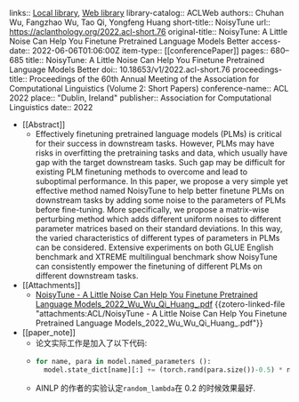 links:: [Local library](zotero://select/library/items/L8TF3IHB), [Web library](https://www.zotero.org/users/9034808/items/L8TF3IHB)
library-catalog:: ACLWeb
authors:: Chuhan Wu, Fangzhao Wu, Tao Qi, Yongfeng Huang
short-title:: NoisyTune
url:: https://aclanthology.org/2022.acl-short.76
original-title:: NoisyTune: A Little Noise Can Help You Finetune Pretrained Language Models Better
access-date:: 2022-06-06T01:06:00Z
item-type:: [[conferencePaper]]
pages:: 680–685
title:: NoisyTune: A Little Noise Can Help You Finetune Pretrained Language Models Better
doi:: 10.18653/v1/2022.acl-short.76
proceedings-title:: Proceedings of the 60th Annual Meeting of the Association for Computational Linguistics (Volume 2: Short Papers)
conference-name:: ACL 2022
place:: "Dublin, Ireland"
publisher:: Association for Computational Linguistics
date:: 2022

- [[Abstract]]
	- Effectively finetuning pretrained language models (PLMs) is critical for their success in downstream tasks. However, PLMs may have risks in overfitting the pretraining tasks and data, which usually have gap with the target downstream tasks. Such gap may be difficult for existing PLM finetuning methods to overcome and lead to suboptimal performance. In this paper, we propose a very simple yet effective method named NoisyTune to help better finetune PLMs on downstream tasks by adding some noise to the parameters of PLMs before fine-tuning. More specifically, we propose a matrix-wise perturbing method which adds different uniform noises to different parameter matrices based on their standard deviations. In this way, the varied characteristics of different types of parameters in PLMs can be considered. Extensive experiments on both GLUE English benchmark and XTREME multilingual benchmark show NoisyTune can consistently empower the finetuning of different PLMs on different downstream tasks.
- [[Attachments]]
	- [NoisyTune - A Little Noise Can Help You Finetune Pretrained Language Models_2022_Wu_Wu_Qi_Huang_.pdf](zotero://select/library/items/VDFXKATG) {{zotero-linked-file "attachments:ACL/NoisyTune - A Little Noise Can Help You Finetune Pretrained Language Models_2022_Wu_Wu_Qi_Huang_.pdf"}}
- [[paper_note]]
	- 论文实际工作是加入了以下代码:
	- ```python
	  for name, para in model.named_parameters ():
	    model.state_dict[name][:] += (torch.rand(para.size())-0.5) * noise_lambda * torch.std(para)
	  ```
	- AINLP 的作者的实验认定`random_lambda`在 0.2 的时候效果最好.